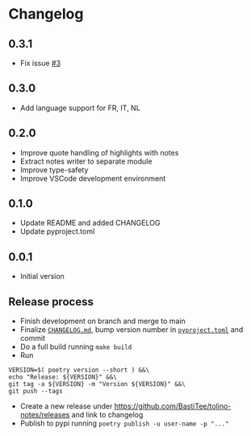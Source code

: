 # Changelog

## 0.3.1

- Fix issue [#3](https://github.com/BastiTee/tolino-notes/issues/3)

## 0.3.0

- Add language support for FR, IT, NL

## 0.2.0

- Improve quote handling of highlights with notes
- Extract notes writer to separate module
- Improve type-safety
- Improve VSCode development environment

## 0.1.0

- Update README and added CHANGELOG
- Update pyproject.toml

## 0.0.1

- Initial version

## Release process

- Finish development on branch and merge to main
- Finalize [`CHANGELOG.md`](CHANGELOG.md), bump version number in [`pyproject.toml`](pyproject.toml) and commit
- Do a full build running `make build`
- Run

```shell
VERSION=$( poetry version --short ) &&\
echo "Release: ${VERSION}" &&\
git tag -a ${VERSION} -m "Version ${VERSION}" &&\
git push --tags
```

- Create a new release under <https://github.com/BastiTee/tolino-notes/releases> and link to changelog
- Publish to pypi running `poetry publish -u user-name -p "..."`
